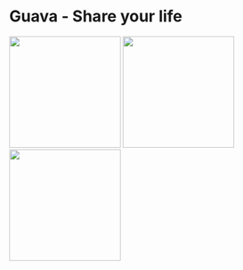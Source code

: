 # Guava - Share your life
<p float="left">
  <img src="https://user-images.githubusercontent.com/70803868/131475196-37c00098-41fd-44a1-92fe-5e6ed3513244.png" width="200">
  <img src="https://user-images.githubusercontent.com/70803868/131475186-a11a9d71-d14e-450e-a789-c2545f15503b.png" width="200">
  <img src="https://user-images.githubusercontent.com/70803868/131475160-d54b7f65-69f5-48c6-8f52-ca7171576232.png" width="200">
</p>









